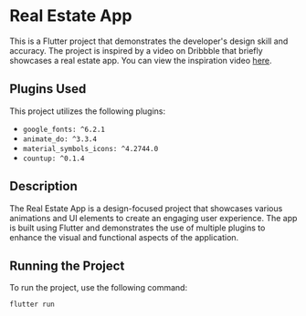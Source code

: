# Real Estate App

This is a Flutter project that demonstrates the developer's design skill and accuracy. The project is inspired by a video on Dribbble that briefly showcases a real estate app. You can view the inspiration video [here](https://dribbble.com/shots/23780608-Real-Estate-App).

## Plugins Used

This project utilizes the following plugins:
- `google_fonts: ^6.2.1`
- `animate_do: ^3.3.4`
- `material_symbols_icons: ^4.2744.0`
- `countup: ^0.1.4`

## Description

The Real Estate App is a design-focused project that showcases various animations and UI elements to create an engaging user experience. The app is built using Flutter and demonstrates the use of multiple plugins to enhance the visual and functional aspects of the application.

## Running the Project

To run the project, use the following command:

```sh
flutter run
